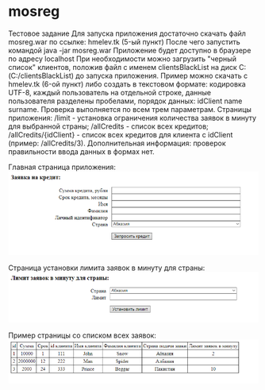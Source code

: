 # mosreg
Тестовое задание
Для запуска приложения достаточно скачать файл mosreg.war по ссылке: hmelev.tk (5-ый пункт)
После чего запустить командой java -jar mosreg.war
Приложение будет доступно в браузере по адресу localhost
При необходимости можно загрузить "черный список" клиентов, положив файл с именем clientsBlackList на диск С: (C:/clientsBlackList) до запуска приложения. Пример можно скачать с hmelev.tk (6-ой пункт) либо создать в текстовом формате: кодировка UTF-8, каждый пользователь на отдельной строке, данные пользователя разделены пробелами, порядок данных: idClient name surname. Проверка выполняется по всем трем параметрам.
Страницы приложения: /limit - установка ограничения количества заявок в минуту для выбранной страны; /allCredits - список всех кредитов; /allCredits/{idClient} - список всех кредитов для клиента с idClient (пример: /allCredits/3).
Дополнительная информация: проверок правильности ввода данных в формах нет.

Главная страница приложения:
![Image alt](https://github.com/Oragula/mosreg/blob/master/src/main/resources/main.png)

Страница установки лимита заявок в минуту для страны:
![Image alt](https://github.com/Oragula/mosreg/blob/master/src/main/resources/limit.png)

Пример страницы со списком всех заявок:
![Image alt](https://github.com/Oragula/mosreg/blob/master/src/main/resources/allCredits.png)
